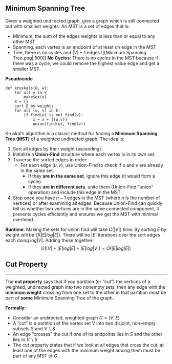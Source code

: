 ## Minimum Spanning Tree
Given a weighted undirected graph, give a graph which is still connected but with smallest weights. An MST is a set of edges that is:
- Minimum, the sum of the edges weights is less than or equal to any other MST
- Spanning, each vertex is an endpoint of at least on edge in the MST
- Tree, there is no cycles and $|V|-1$ edges
![[Minimum Spanning Tree.png| 500]]
**No Cycles**: There is no cycles in the MST because if there was a cycle, we could remove the highest value edge and get a smaller MST. 

**Pseudocode**
```
def kruskals(G, w):
	for all v in V
		makeSet(v)
	X = {}
	sort E by weights
	for all (u, v) in E:
		if find(u) is not find(v):
			x = x + {(u,v)}
			union(find(u), find(v))
```
Kruskal’s algorithm is a classic method for finding a **Minimum Spanning Tree (MST)** of a weighted undirected graph. The idea is:
1. Sort all edges by their weight (ascending).
2. Initialize a **Union-Find** structure where each vertex is in its own set.
3. Traverse the sorted edges in order:
    - For each edge $(u,v)$, use Union-Find to check if $u$ and $v$ are already in the same set.
        - If they **are in the same set**, ignore this edge (it would form a cycle).
        - If they **are in different sets**, unite them (Union-Find “union” operation) and include this edge in the MST.
4. Stop once you have $n-1$ edges in the MST (where $n$ is the number of vertices) or after examining all edges.
Because Union-Find can quickly tell us whether two vertices are in the same connected component, it prevents cycles efficiently and ensures we get the MST with minimal overhead.

**Runtime**: Making the sets for union find will take $O(|V|)$ time. By sorting $E$ by weight will be $O(|E|log |E|)$. There will be $|E|$ iterations over the sort edges each doing $log|V|$. Adding these together:
$$O(|V|+|E|log|E|+|E|log|V|)=O(|E|log|E|)$$
## Cut Property
___
The **cut property** says that if you partition (or “cut”) the vertices of a weighted, undirected graph into two nonempty sets, then any edge with the **minimum weight** crossing from one set to the other in that partition must be part of **some** Minimum Spanning Tree of the graph.

**Formally:**

- Consider an undirected, weighted graph $G=(V,E)$
- A “cut” is a partition of the vertex set V into two disjoint, non-empty subsets $S$ and $V∖S$
- An edge “crosses” the cut if one of its endpoints lies in $S$ and the other lies in $V∖S$
- The cut property states that if we look at all edges that cross the cut, at least one of the edges with the minimum weight among them must be part of any MST of $G$.